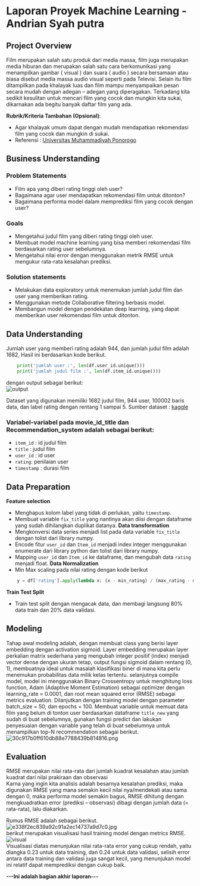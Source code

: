 # Laporan Proyek Machine Learning - Andrian Syah putra
 
## Project Overview
Film merupakan salah satu produk dari media massa, film juga merupakan media hiburan dan merupakan salah satu cara berkomunikasi yang menampilkan gambar ( visual ) dan suara ( audio ) secara bersamaan atau biasa disebut media massa audio visual seperti pada Televisi. Selain itu film ditampilkan pada khalayak luas dan film mampu menyampaikan pesan secara mudah dengan adegan – adegan yang diperagakan. Terkadang kita sedikit kesulitan untuk mencari film yang cocok dan mungkin kita sukai, dikarnakan ada begitu banyak daftar film yang ada.
 
**Rubrik/Kriteria Tambahan (Opsional)**:
- Agar khalayak umum dapat dengan mudah mendapatkan rekomendasi film yang cocok dan mungkin di sukai.
- Referensi : [Universitas Muhammadiyah Ponorogo](http://eprints.umpo.ac.id/4237/2/BAB%20I.pdf#:~:text=A.%20Latar%20Belakang%20Masalah%20Film%20merupakan%20salah%20satu,dan%20merupakan%20salah%20satu%20cara%20berkomunikasi%20yang%20menampilkan) 
 
## Business Understanding
 
### Problem Statements
- Film apa yang diberi rating tinggi oleh user?
- Bagaimana agar user mendapatkan rekomendasi film untuk ditonton?
- Bagaimana performa model dalam memprediksi film yang cocok dengan user?

### Goals
- Mengetahui judul film yang diberi rating tinggi oleh user.
- Membuat model machine learning yang bisa memberi rekomendasi film berdasarkan rating user sebelumnya.
- Mengetahui nilai error dengan menggunakan metrik RMSE untuk mengukur rata-rata kesalahan prediksi.
 
### Solution statements
- Melakukan data exploratory untuk menemukan jumlah judul film dan user yang memberikan rating.
- Menggunakan metode Collaborative filtering berbasis model.
- Membangun model dengan pendekatan deep learning, yang dapat memberikan user rekomendasi film untuk ditonton.
 
## Data Understanding
Jumlah user yang memberi rating adalah 944, dan jumlah judul film adalah 1682, Hasil ini berdasarkan kode berikut.
```python 
    print('jumlah user :', len(df.user_id.unique()))
    print('jumlah judul film :', len(df.item_id.unique()))
```
dengan output sebagai berikut:
\
![output](https://zippyimage.com/images/2021/11/16/a914136721934a32c7dddc94eb9a7796.png)
 
Dataset yang digunakan memiliki 1682 judul film, 944 user, 100002 baris data, dan label rating dengan rentang 1 sampai 5.
Sumber dataset : [kaggle](https://www.kaggle.com/zeeshanmulla/recommendation-system-movie/code)
 
### Variabel-variabel pada movie_id_title dan Recommendation_system adalah sebagai berikut:
- `item_id` : id judul film
- `title` : judul film
- `user_id` : id user
- `rating`: penilaian user
- `timestamp` : durasi film
 
## Data Preparation

**Feature selection**
 - Menghapus kolom label yang tidak di perlukan, yaitu `timestamp`.
 - Membuat variable `fix_title` yang nantinya akan diisi dengan dataframe yang sudah dihilangkan duplikat datanya.
**Data transformation**
 - Mengkonversi data series menjadi list pada data variable `fix_title` dengan tolist dari library numpy.
 - Encode fitur `user_id` dan `Item_id` menjadi index integer menggunakan enumerate dari library python dan tolist dari library numpy.
 - Mapping `user_id` dan `Item_id` ke dataframe, dan mengubah data `rating` menjadi float.
**Data Normalization**
 - Min Max scaling pada nilai rating dengan kode berikut
```python
    y = df['rating'].apply(lambda x: (x - min_rating) / (max_rating - min_rating)).values
```
**Train Test Split**
 - Train test split dengan mengacak data, dan membagi langsung 80% data train dan 20% data validasi.
 
## Modeling
Tahap awal modeling adalah, dengan membuat class yang berisi layer embedding dengan activation sigmoid. Layer embedding merupakan layer perkalian matrix sederhana yang mengubah integer positif (index) menjadi vector dense dengan ukuran tetap, output fungsi sigmoid dalam rentang (0, 1), membuatnya ideal untuk masalah klasifikasi biner di mana kita perlu menemukan probabilitas data milik kelas tertentu.
selanjutnya compile model, model ini menggunakan Binary Crossentropy untuk menghitung loss function, Adam (Adaptive Moment Estimation) sebagai optimizer dengan learning_rate = 0.0001, dan root mean squared error (RMSE) sebagai metrics evaluation. Dilanjutkan dengan training model dengan parameter batch_size = 50, dan epochs = 100. Membuat variable untuk memuat data film yang belum di tonton user berdasarkan dataframe `title_new` yang sudah di buat sebelumnya, gunakan fungsi predict dan lakukan penyesuaian dengan variable yang telah di buat sebelumnya untuk menampilkan top-N recommendation sebagai berikut.
\
![30c917b0ff610db88e7788439b814816.png](https://zippyimage.com/images/2021/11/19/30c917b0ff610db88e7788439b814816.png)

## Evaluation

RMSE merupakan nilai rata-rata dari jumlah kuadrat kesalahan atau jumlah kuadrat dari nilai prakiraan dan observasi                           
Karna yang ingin kita analisis adalah besarnya kesalahan prediksi, maka digunakan RMSE yang mana semakin kecil nilai nya/mendekati atau sama dengan 0, maka performa model semakin bagus, RMSE dihitung dengan mengkuadratkan error (prediksi – observasi) dibagi dengan jumlah data (= rata-rata), lalu diakarkan.    

Rumus RMSE adalah sebagai berikut.
\
![e338f2ec839a92c91a2ec14737a9d7c0.jpg](https://zippyimage.com/images/2021/11/19/e338f2ec839a92c91a2ec14737a9d7c0.jpg)
\
berikut merupakan visualisasi hasil training model dengan metrics RMSE.
\
![visual](https://zippyimage.com/images/2021/11/16/fac426f1f73243b98c9015c4993a5fc3.png)
\
Visualisasi diatas menunjukan nilai rata-rata error yang cukup rendah, yaitu diangka 0.23 untuk data training, dan 0.24 untuk data validasi, selisih error antara data training dan validasi juga sangat kecil, yang menunjukan model ini relatif dapat memprediksi dengan cukup baik.
 
**---Ini adalah bagian akhir laporan---**


                                

                              
 
